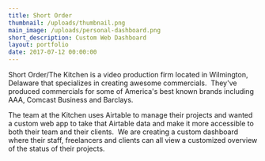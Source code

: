 ```yaml
---
title: Short Order
thumbnail: /uploads/thumbnail.png
main_image: /uploads/personal-dashboard.png
short_description: Custom Web Dashboard
layout: portfolio
date: 2017-07-12 00:00:00
---
```



Short Order/The Kitchen is a video production firm located in Wilmington, Delaware that specializes in creating awesome commercials. &nbsp;They've produced commercials for some of America's best known brands including AAA, Comcast Business and Barclays.

The team at the Kitchen uses Airtable to manage their projects and wanted a custom web app to take that Airtable data and make it more accessible to both their team and their clients. &nbsp;We are creating a custom dashboard where their staff, freelancers and clients can all view a customized overview of the status of their projects.